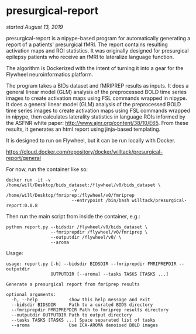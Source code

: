 # presurgical-report
*started August 13, 2019*

presurgical-report is a nipype-based program for automatically generating a report of a patients' presurgical fMRI. The report contains resulting activation maps and ROI statistics. It was originally designed for presurgical epilepsy patients who receive an fMRI to lateralize language function. 

The algorithm is Dockerized with the intent of turning it into a gear for the Flywheel neuroinformatics platform. 

The program takes a BIDs dataset and fMRIPREP results as inputs. It does a general linear model (GLM) analysis of the preprocessed BOLD time series images to create activation maps using FSL commands wrapped in nipype. It does a general linear model (GLM) analysis of the preprocessed BOLD time series images to create activation maps using FSL commands wrapped in nipype, then calculates laterality statistics in language ROIs informed by the ASFNR white paper: http://www.ajnr.org/content/38/10/E65. From these results, it generates an html report using jinja-based templating. 

It is designed to run on Flywheel, but it can be run locally with Docker.

https://cloud.docker.com/repository/docker/willtack/presurgical-report/general


For now, run the container like so:

```
docker run -it -v /home/will/Desktop/bids_dataset:/flywheel/v0/bids_dataset \
                         -v /home/will/Desktop/fmriprep:/flywheel/v0/fmriprep
                         --entrypoint /bin/bash willtack/presurgical-report:0.0.8
```

Then run the main script from inside the container, e.g.:
```
python report.py --bidsdir /flywheel/v0/bids_dataset \
                 --fmriprepdir /flywheel/v0/fmriprep \
                 --outputdir /flywheel/v0/ \
                 --aroma
```

Usage:
```
usage: report.py [-h] --bidsdir BIDSDIR --fmriprepdir FMRIPREPDIR --outputdir
                 OUTPUTDIR [--aroma] --tasks TASKS [TASKS ...]

Generate a presurgical report from fmriprep results

optional arguments:
  -h, --help            show this help message and exit
  --bidsdir BIDSDIR     Path to a curated BIDS directory
  --fmriprepdir FMRIPREPDIR Path to fmriprep results directory
  --outputdir OUTPUTDIR Path to output directory
  --tasks TASKS [TASKS ...] Space separated list of tasks
  --aroma               Use ICA-AROMA denoised BOLD images

```
